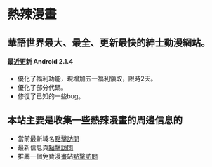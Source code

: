 # 熱辣漫畫

## 華語世界最大、最全、更新最快的紳士動漫網站。

#### 最近更新 Android 2.1.4

- 優化了福利功能，現增加五一福利領取，限時2天。
- 優化了部分代碼。
- 修復了已知的一些bug。

## 本站主要是收集一些熱辣漫畫的周邊信息的

- 當前最新域名[點擊訪問](https://www.relamanua.com/)
- 最新信息頁[點擊訪問](https://github.com/hotmanga/hotmangaSite)
- 推薦一個免費漫畫站[點擊訪問](https://copymanga.site/)
